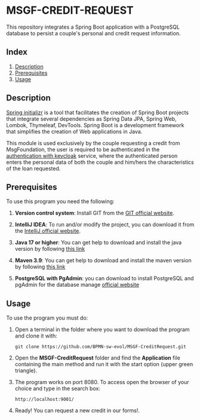 #  MSGF-CREDIT-REQUEST

This repository integrates a Spring Boot application with a PostgreSQL database to persist a couple's personal and credit request information.


## Index

1. [Description](#description)
2. [Prerequisites](#prerequisites)
3. [Usage](#usage)


## Description

[Spring initializr](https://start.spring.io/) is a tool that facilitates the creation of Spring Boot projects that integrate several dependencies as Spring Data JPA, Spring Web, Lombok, Thymeleaf, DevTools. Spring Boot is a development framework that simplifies the creation of Web applications in Java. 

This module is used exclusively by the couple requesting a credit from MsgFoundation, the user is required to be authenticated in the [authentication with keycloak](https://github.com/BPMN-sw-evol/MSGF-IdentityService) service, where the authenticated person enters the personal data of both the couple and him/hers the characteristics of the loan requested.


## Prerequisites

To use this program you need the following:

1. **Version control system**: Install GIT from the [GIT official website](https://git-scm.com/downloads).


2. **IntelliJ IDEA**: To run and/or modify the project, you can download it from the [IntelliJ official website](https://www.jetbrains.com/es-es/idea/download/?section=windows).

3. **Java 17 or higher**: You can get help to download and install the java version by following [this link](https://www.youtube.com/watch?v=oAin-q1oTDw&pp=ygUXY29tbyBjb25maWd1cmFyIGphdmEgMTc%3D)

4. **Maven 3.9**: You can get help to download and install the maven version by following [this link](https://www.youtube.com/watch?v=1QfiyR_PWxU&pp=ygUSaW5zdGFsYXIgbWF2ZW4gMy45)

5. **PostgreSQL with PgAdmin**: you can download to install PostgreSQL and pgAdmin for the database manage [official website](https://www.postgresql.org/download/)

## Usage

To use the program you must do:

1. Open a terminal in the folder where you want to download the program and clone it with:

   ```
   git clone https://github.com/BPMN-sw-evol/MSGF-CreditRequest.git
   ```

2. Open the **MSGF-CreditRequest** folder and find the **Application** file containing the main method and run it with the start option (upper green triangle).

3. The program works on port 8080. To access open the browser of your choice and type in the search box: 
   ```
   http://localhost:9001/
   ```
5. Ready! You can request a new credit in our forms!.
